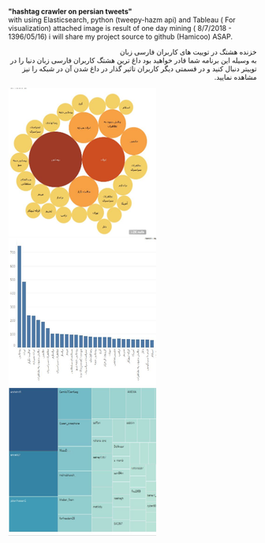 <strong>"hashtag crawler on persian tweets"</strong>
<br>
with using Elasticsearch, python (tweepy-hazm api) and Tableau ( For visualization)
attached image is result of one day mining ( 8/7/2018 - 1396/05/16)
i will share my project source to github (Hamicoo) ASAP.
<br>
<p style = " direction: rtl   ;" >
خزنده هشتگ در توییت های کاربران فارسی زبان
<br>
به وسیله این برنامه شما قادر خواهید بود داغ ترین هشتگ کاربران فارسی زبان دنیا را در توییتر دنبال کنید
و در قسمتی دیگر کاربران تاثیر گذار در داغ شدن آن در شبکه را نیز مشاهده نمایید.
</p>
<img src="https://github.com/hamicoo/twitter_persian_crawler/blob/master/2.JPG" height="300" width="300"><img src="https://github.com/hamicoo/twitter_persian_crawler/blob/master/3.JPG" height="300" width="300"><img src="https://github.com/hamicoo/twitter_persian_crawler/blob/master/users.JPG" height="300" width="300">



